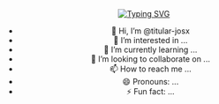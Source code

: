 <div align="center">
<a href="https://git.io/typing-svg"><img src="https://readme-typing-svg.herokuapp.com?font=Barriecito&duration=3000&pause=700&color=45E7F7&center=true&vCenter=true&width=885&height=50&lines=🏴+𝑻𝑰𝑻𝑼𝑳𝑨𝑹+𝑱𝑶𝑺𝑿" alt="Typing SVG" /></a>


- 👋 Hi, I’m @titular-josx
- 👀 I’m interested in ...
- 🌱 I’m currently learning ...
- 💞️ I’m looking to collaborate on ...
- 📫 How to reach me ...
- 😄 Pronouns: ...
- ⚡ Fun fact: ...

<!---
titular-josx/titular-josx is a ✨ special ✨ repository because its `README.md` (this file) appears on your GitHub profile.
You can click the Preview link to take a look at your changes.
--->

